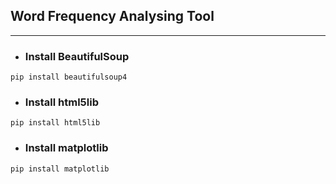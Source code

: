## Word Frequency Analysing Tool
***
* <h3>Install BeautifulSoup</h3>
```
pip install beautifulsoup4
```
* <h3>Install html5lib</h3>
```
pip install html5lib
```
* <h3>Install matplotlib</h3>
```
pip install matplotlib
```
